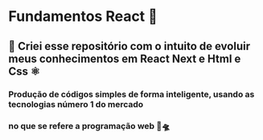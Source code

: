 # Fundamentos React 🚀

## 🤙 Criei esse repositório com o intuito de evoluir meus conhecimentos em React Next e Html e Css ⚛

### Produção de códigos simples de forma inteligente, usando as tecnologias número 1 do mercado 
### no que se refere a programação web 💫🛸
